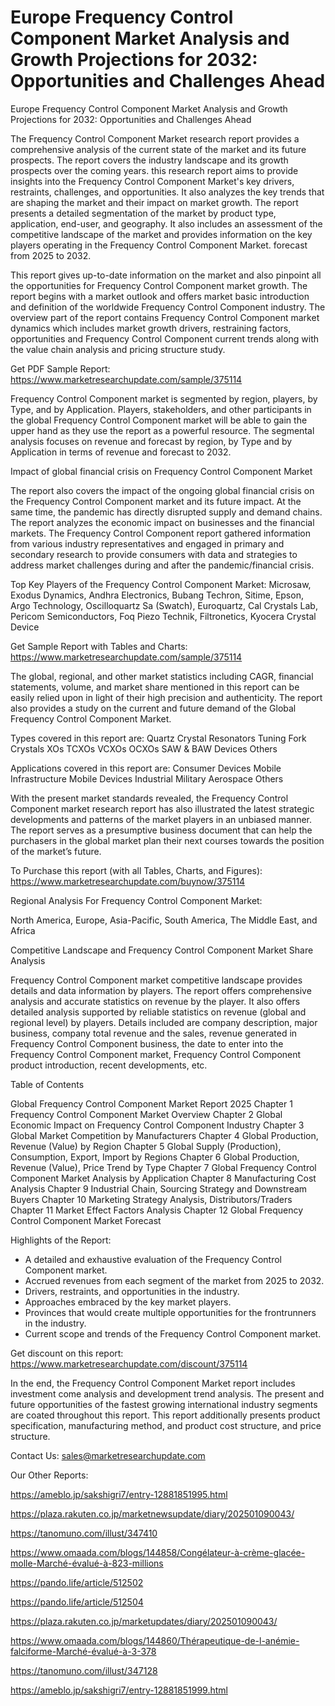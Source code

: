 # Europe Frequency Control Component Market Analysis and Growth Projections for 2032: Opportunities and Challenges Ahead
Europe Frequency Control Component Market Analysis and Growth Projections for 2032: Opportunities and Challenges Ahead

The Frequency Control Component Market research report provides a comprehensive analysis of the current state of the market and its future prospects. The report covers the industry landscape and its growth prospects over the coming years. this research report aims to provide insights into the Frequency Control Component Market's key drivers, restraints, challenges, and opportunities. It also analyzes the key trends that are shaping the market and their impact on market growth. The report presents a detailed segmentation of the market by product type, application, end-user, and geography. It also includes an assessment of the competitive landscape of the market and provides information on the key players operating in the Frequency Control Component Market. forecast from 2025 to 2032.

This report gives up-to-date information on the market and also pinpoint all the opportunities for Frequency Control Component market growth. The report begins with a market outlook and offers market basic introduction and definition of the worldwide Frequency Control Component industry. The overview part of the report contains Frequency Control Component market dynamics which includes market growth drivers, restraining factors, opportunities and Frequency Control Component current trends along with the value chain analysis and pricing structure study.

Get PDF Sample Report: https://www.marketresearchupdate.com/sample/375114

Frequency Control Component market is segmented by region, players, by Type, and by Application. Players, stakeholders, and other participants in the global Frequency Control Component market will be able to gain the upper hand as they use the report as a powerful resource. The segmental analysis focuses on revenue and forecast by region, by Type and by Application in terms of revenue and forecast to 2032.

Impact of global financial crisis on Frequency Control Component Market

The report also covers the impact of the ongoing global financial crisis on the Frequency Control Component market and its future impact. At the same time, the pandemic has directly disrupted supply and demand chains. The report analyzes the economic impact on businesses and the financial markets. The Frequency Control Component report gathered information from various industry representatives and engaged in primary and secondary research to provide consumers with data and strategies to address market challenges during and after the pandemic/financial crisis.

Top Key Players of the Frequency Control Component Market:
Microsaw, Exodus Dynamics, Andhra Electronics, Bubang Techron, Sitime, Epson, Argo Technology, Oscilloquartz Sa (Swatch), Euroquartz, Cal Crystals Lab, Pericom Semiconductors, Foq Piezo Technik, Filtronetics, Kyocera Crystal Device


Get Sample Report with Tables and Charts: https://www.marketresearchupdate.com/sample/375114

The global, regional, and other market statistics including CAGR, financial statements, volume, and market share mentioned in this report can be easily relied upon in light of their high precision and authenticity. The report also provides a study on the current and future demand of the Global Frequency Control Component Market.

Types covered in this report are:
Quartz Crystal Resonators
Tuning Fork Crystals
XOs
TCXOs
VCXOs
OCXOs
SAW & BAW Devices
Others


Applications covered in this report are:
Consumer Devices
Mobile Infrastructure
Mobile Devices
Industrial
Military
Aerospace
Others


With the present market standards revealed, the Frequency Control Component market research report has also illustrated the latest strategic developments and patterns of the market players in an unbiased manner. The report serves as a presumptive business document that can help the purchasers in the global market plan their next courses towards the position of the market’s future.

To Purchase this report (with all Tables, Charts, and Figures): https://www.marketresearchupdate.com/buynow/375114

Regional Analysis For Frequency Control Component Market:

North America, Europe, Asia-Pacific, South America, The Middle East, and Africa

Competitive Landscape and Frequency Control Component Market Share Analysis

Frequency Control Component market competitive landscape provides details and data information by players. The report offers comprehensive analysis and accurate statistics on revenue by the player. It also offers detailed analysis supported by reliable statistics on revenue (global and regional level) by players. Details included are company description, major business, company total revenue and the sales, revenue generated in Frequency Control Component business, the date to enter into the Frequency Control Component market, Frequency Control Component product introduction, recent developments, etc.

Table of Contents

Global Frequency Control Component Market Report 2025
Chapter 1 Frequency Control Component Market Overview
Chapter 2 Global Economic Impact on Frequency Control Component Industry
Chapter 3 Global Market Competition by Manufacturers
Chapter 4 Global Production, Revenue (Value) by Region
Chapter 5 Global Supply (Production), Consumption, Export, Import by Regions
Chapter 6 Global Production, Revenue (Value), Price Trend by Type
Chapter 7 Global Frequency Control Component Market Analysis by Application
Chapter 8 Manufacturing Cost Analysis
Chapter 9 Industrial Chain, Sourcing Strategy and Downstream Buyers
Chapter 10 Marketing Strategy Analysis, Distributors/Traders
Chapter 11 Market Effect Factors Analysis
Chapter 12 Global Frequency Control Component Market Forecast

Highlights of the Report:

- A detailed and exhaustive evaluation of the Frequency Control Component market.
- Accrued revenues from each segment of the market from 2025 to 2032.
- Drivers, restraints, and opportunities in the industry.
- Approaches embraced by the key market players.
- Provinces that would create multiple opportunities for the frontrunners in the industry.
- Current scope and trends of the Frequency Control Component market.

Get discount on this report: https://www.marketresearchupdate.com/discount/375114

In the end, the Frequency Control Component Market report includes investment come analysis and development trend analysis. The present and future opportunities of the fastest growing international industry segments are coated throughout this report. This report additionally presents product specification, manufacturing method, and product cost structure, and price structure.

Contact Us:
sales@marketresearchupdate.com

Our Other Reports:

https://ameblo.jp/sakshigri7/entry-12881851995.html

https://plaza.rakuten.co.jp/marketnewsupdate/diary/202501090043/

https://tanomuno.com/illust/347410

https://www.omaada.com/blogs/144858/Congélateur-à-crème-glacée-molle-Marché-évalué-à-823-millions

https://pando.life/article/512502

https://pando.life/article/512504

https://plaza.rakuten.co.jp/marketupdates/diary/202501090043/

https://www.omaada.com/blogs/144860/Thérapeutique-de-l-anémie-falciforme-Marché-évalué-à-3-378

https://tanomuno.com/illust/347128

https://ameblo.jp/sakshigri7/entry-12881851999.html
